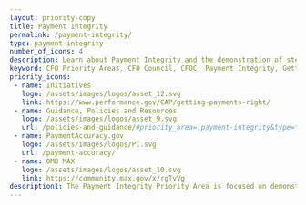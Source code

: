 ```yaml
---
layout: priority-copy
title: Payment Integrity
permalink: /payment-integrity/
type: payment-integrity
number_of_icons: 4
description: Learn about Payment Integrity and the demonstration of stewardship of taxpayer dollars. 
keyword: CFO Priority Areas, CFO Council, CFOC, Payment Integrity, Getting Payments Right, GPR
priority_icons: 
 - name: Initiatives
   logo: /assets/images/logos/asset_12.svg
   link: https://www.performance.gov/CAP/getting-payments-right/
 - name: Guidance, Policies and Resources
   logo: /assets/images/logos/asset_9.svg
   url: /policies-and-guidance/#priority_area=.payment-integrity&type=*
 - name: PaymentAccuracy.gov
   logo: /assets/images/logos/PI.svg
   url: /payment-accuracy/
 - name: OMB MAX
   logo: /assets/images/logos/asset_10.svg
   link: https://community.max.gov/x/rgTvVg
description1: The Payment Integrity Priority Area is focused on demonstrating stewardship of taxpayer dollars by reducing monetary loss and making payments correctly the first time.
---
```


